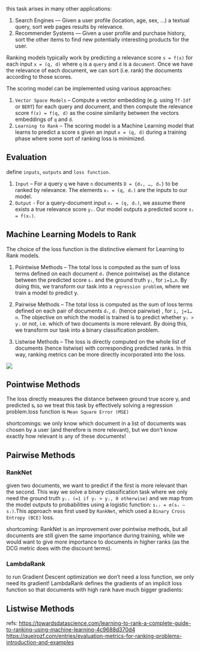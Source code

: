 

this task arises in many other applications:

1. Search Engines — Given a user profile (location, age, sex, …) a textual query, sort web pages results by relevance.
2. Recommender Systems — Given a user profile and purchase history, sort the other items to find new potentially interesting products for the user.


Ranking models typically work by predicting a relevance score `s = f(x)` for each input `x = (q, d)` where `q` is a `query` and `d` is a `document`. Once we have the relevance of each document, we can sort (i.e. rank) the documents according to those scores.


The scoring model can be implemented using various approaches:

1. `Vector Space Models` – Compute a vector embedding (e.g. using `Tf-Idf` or `BERT`) for each query and document, and then compute the relevance score `f(x) = f(q, d)` as the cosine similarity between the vectors embeddings of `q` and `d`.
2. `Learning to Rank` – The scoring model is a Machine Learning model that learns to predict a score s given an input `x = (q, d)` during a training phase where some sort of ranking loss is minimized.


## Evaluation

define `inputs`, `outputs` and `loss function`.

1. `Input` – For a query `q` we have `n` documents `D = {d₁, …, dₙ}` to be ranked by relevance. The elements `xᵢ = (q, dᵢ)` are the inputs to our model.
2. `Output` - For a query-document input `xᵢ = (q, dᵢ)`, we assume there exists a true relevance score `yᵢ`. Our model outputs a predicted score `sᵢ = f(xᵢ)`.

## Machine Learning Models to Rank

The choice of the loss function is the distinctive element for Learning to Rank models.

1. Pointwise Methods – The total loss is computed as the sum of loss terms defined on each document `dᵢ` (hence pointwise) as the distance between the predicted score `sᵢ` and the ground truth `yᵢ`, for `i=1…n`. By doing this, we transform our task into a `regression problem`, where we train a model to predict y.

2. Pairwise Methods – The total loss is computed as the sum of loss terms defined on each pair of documents `dᵢ`, `dⱼ` (hence pairwise) , for `i, j=1…n`. The objective on which the model is trained is to predict whether `yᵢ > yⱼ` or not, i.e. which of two documents is more relevant. By doing this, we transform our task into a binary classification problem.

3. Listwise Methods – The loss is directly computed on the whole list of documents (hence listwise) with corresponding predicted ranks. In this way, ranking metrics can be more directly incorporated into the loss.

![](./alg_rec_learningToRank/https://miro.medium.com/max/1400/1*s3CQuNRWcQNkQKd8Met-MA.png)


## Pointwise Methods
The loss directly measures the distance between ground true score yᵢ and predicted sᵢ so we treat this task by effectively solving a regression problem.loss function is `Mean Square Error (MSE)`

shortcomings: we only know which document in a list of documents was chosen by a user (and therefore is more relevant), but we don’t know exactly how relevant is any of these documents!

## Pairwise Methods
### RankNet

given two documents, we want to predict if the first is more relevant than the second. This way we solve a binary classification task where we only need the ground truth `yᵢⱼ (=1 if yᵢ > yⱼ, 0 otherwise)` and we map from the model outputs to probabilities using a logistic function: `sᵢⱼ = σ(sᵢ – sⱼ)`.This approach was first used by `RankNet`, which used a `Binary Cross Entropy (BCE)` loss.


shortcoming:
RankNet is an improvement over pointwise methods, but all documents are still given the same importance during training, while we would want to give more importance to documents in higher ranks (as the DCG metric does with the discount terms).


### LambdaRank
to run Gradient Descent optimization we don’t need a loss function, we only need its gradient! LambdaRank defines the gradients of an implicit loss function so that documents with high rank have much bigger gradients:



## Listwise Methods



refs:
https://towardsdatascience.com/learning-to-rank-a-complete-guide-to-ranking-using-machine-learning-4c9688d370d4
https://queirozf.com/entries/evaluation-metrics-for-ranking-problems-introduction-and-examples
